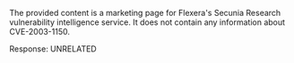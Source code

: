 The provided content is a marketing page for Flexera's Secunia Research vulnerability intelligence service. It does not contain any information about CVE-2003-1150.

Response: UNRELATED